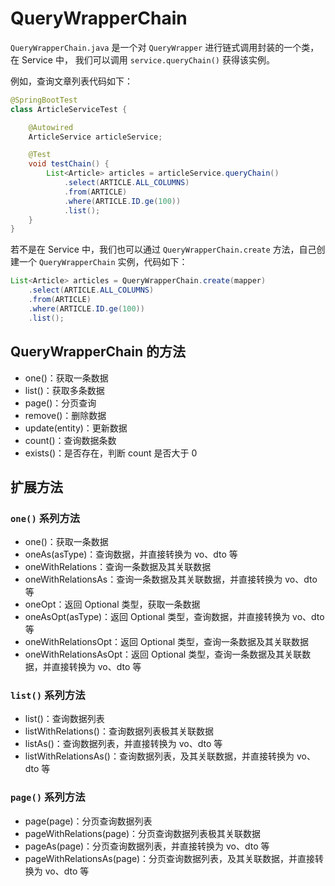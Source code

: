 # QueryWrapperChain

`QueryWrapperChain.java` 是一个对 `QueryWrapper` 进行链式调用封装的一个类，在 Service 中，
我们可以调用 `service.queryChain()` 获得该实例。


例如，查询文章列表代码如下：

```java
@SpringBootTest
class ArticleServiceTest {

    @Autowired
    ArticleService articleService;

    @Test
    void testChain() {
        List<Article> articles = articleService.queryChain()
            .select(ARTICLE.ALL_COLUMNS)
            .from(ARTICLE)
            .where(ARTICLE.ID.ge(100))
            .list();
    }
}
```

若不是在 Service 中，我们也可以通过 `QueryWrapperChain.create` 方法，自己创建一个 `QueryWrapperChain` 实例，代码如下：

```java
List<Article> articles = QueryWrapperChain.create(mapper)
    .select(ARTICLE.ALL_COLUMNS)
    .from(ARTICLE)
    .where(ARTICLE.ID.ge(100))
    .list();
```

## QueryWrapperChain 的方法

- one()：获取一条数据
- list()：获取多条数据
- page()：分页查询
- remove()：删除数据
- update(entity)：更新数据
- count()：查询数据条数
- exists()：是否存在，判断 count 是否大于 0

## 扩展方法

### `one()` 系列方法

- one()：获取一条数据
- oneAs(asType)：查询数据，并直接转换为 vo、dto 等
- oneWithRelations：查询一条数据及其关联数据
- oneWithRelationsAs：查询一条数据及其关联数据，并直接转换为 vo、dto 等
- oneOpt：返回 Optional 类型，获取一条数据
- oneAsOpt(asType)：返回 Optional 类型，查询数据，并直接转换为 vo、dto 等
- oneWithRelationsOpt：返回 Optional 类型，查询一条数据及其关联数据
- oneWithRelationsAsOpt：返回 Optional 类型，查询一条数据及其关联数据，并直接转换为 vo、dto 等


### `list()` 系列方法

- list()：查询数据列表
- listWithRelations()：查询数据列表极其关联数据
- listAs()：查询数据列表，并直接转换为 vo、dto 等
- listWithRelationsAs()：查询数据列表，及其关联数据，并直接转换为 vo、dto 等


### `page()` 系列方法

- page(page)：分页查询数据列表
- pageWithRelations(page)：分页查询数据列表极其关联数据
- pageAs(page)：分页查询数据列表，并直接转换为 vo、dto 等
- pageWithRelationsAs(page)：分页查询数据列表，及其关联数据，并直接转换为 vo、dto 等

